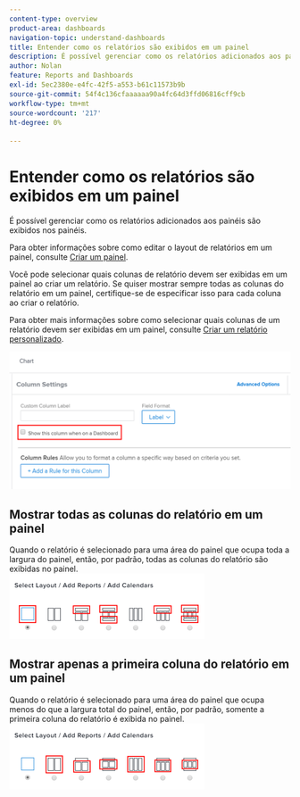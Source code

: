 ```yaml
---
content-type: overview
product-area: dashboards
navigation-topic: understand-dashboards
title: Entender como os relatórios são exibidos em um painel
description: É possível gerenciar como os relatórios adicionados aos painéis são exibidos nos painéis.
author: Nolan
feature: Reports and Dashboards
exl-id: 5ec2380e-e4fc-42f5-a553-b61c11573b9b
source-git-commit: 54f4c136cfaaaaaa90a4fc64d3ffd06816cff9cb
workflow-type: tm+mt
source-wordcount: '217'
ht-degree: 0%

---
```


# Entender como os relatórios são exibidos em um painel

É possível gerenciar como os relatórios adicionados aos painéis são exibidos nos painéis.

Para obter informações sobre como editar o layout de relatórios em um painel, consulte [Criar um painel](../../../reports-and-dashboards/dashboards/creating-and-managing-dashboards/create-dashboard.md).

Você pode selecionar quais colunas de relatório devem ser exibidas em um painel ao criar um relatório. Se quiser mostrar sempre todas as colunas do relatório em um painel, certifique-se de especificar isso para cada coluna ao criar o relatório.

Para obter mais informações sobre como selecionar quais colunas de um relatório devem ser exibidas em um painel, consulte [Criar um relatório personalizado](../../../reports-and-dashboards/reports/creating-and-managing-reports/create-custom-report.md).

![Mostrar na opção de painel](assets/show-in-dashboard.png)

## Mostrar todas as colunas do relatório em um painel

Quando o relatório é selecionado para uma área do painel que ocupa toda a largura do painel, então, por padrão, todas as colunas do relatório são exibidas no painel.\
![Mostrar todas as opções de colunas](assets/qs-dashboard-full-reports-350x118.png)

## Mostrar apenas a primeira coluna do relatório em um painel

Quando o relatório é selecionado para uma área do painel que ocupa menos do que a largura total do painel, então, por padrão, somente a primeira coluna do relatório é exibida no painel.\
![Mostrar opções da primeira coluna](assets/qs-dashboard-truncated-reports-350x118.png)
